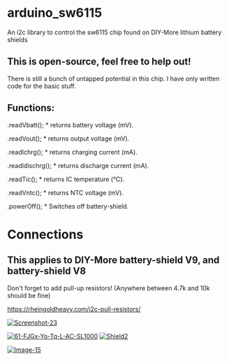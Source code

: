# arduino_sw6115
An i2c library to control the sw6115 chip found on DIY-More lithium battery shields

## This is open-source, feel free to help out!
There is still a bunch of untapped potential in this chip. I have only written code for the basic stuff.

## Functions:
.readVbatt();
	 * returns battery voltage (mV).

.readVout();
	 * returns output voltage (mV).

.readIchrg();
	 * returns charging current (mA).

.readIdischrg();
	 * returns discharge current (mA).
	
.readTic();
	 * returns IC temperature (°C).
	
.readVntc();
	 * returns NTC voltage (mV).
	
.powerOff();
	 * Switches off battery-shield.
	


# Connections
## This applies to DIY-More battery-shield V9, and battery-shield V8
Don't forget to add pull-up resistors! (Anywhere between 4.7k and 10k should be fine)

https://rheingoldheavy.com/i2c-pull-resistors/

<a href="https://ibb.co/0FJssXV"><img src="https://i.ibb.co/fn0DDSG/Screenshot-23.png" alt="Screenshot-23" border="0"></a>

<a href="https://ibb.co/L9N8RWr"><img src="https://i.ibb.co/tYL4Ktz/61-FJGx-Yo-Tq-L-AC-SL1000.jpg" alt="61-FJGx-Yo-Tq-L-AC-SL1000" border="0"></a>
<a href="https://ibb.co/JRSGbtL"><img src="https://i.ibb.co/3yPj8dX/Shield2.jpg" alt="Shield2" border="0"></a>

<a href="https://ibb.co/bX57wTc"><img src="https://i.ibb.co/jDkH0mn/Image-15.jpg" alt="Image-15" border="0"></a>
